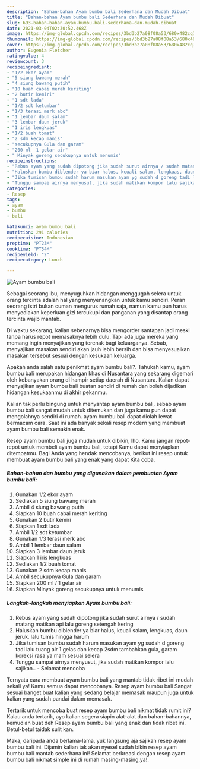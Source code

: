 ```yaml
---
description: "Bahan-bahan Ayam bumbu bali Sederhana dan Mudah Dibuat"
title: "Bahan-bahan Ayam bumbu bali Sederhana dan Mudah Dibuat"
slug: 693-bahan-bahan-ayam-bumbu-bali-sederhana-dan-mudah-dibuat
date: 2021-03-04T02:30:52.468Z
image: https://img-global.cpcdn.com/recipes/3bd3b27a08f08a53/680x482cq70/ayam-bumbu-bali-foto-resep-utama.jpg
thumbnail: https://img-global.cpcdn.com/recipes/3bd3b27a08f08a53/680x482cq70/ayam-bumbu-bali-foto-resep-utama.jpg
cover: https://img-global.cpcdn.com/recipes/3bd3b27a08f08a53/680x482cq70/ayam-bumbu-bali-foto-resep-utama.jpg
author: Eugenia Fletcher
ratingvalue: 4
reviewcount: 3
recipeingredient:
- "1/2 ekor ayam"
- "5 siung bawang merah"
- "4 siung bawang putih"
- "10 buah cabai merah keriting"
- "2 butir kemiri"
- "1 sdt lada"
- "1/2 sdt ketumbar"
- "1/3 terasi merk abc"
- "1 lembar daun salam"
- "3 lembar daun jeruk"
- "1 iris lengkuas"
- "1/2 buah tomat"
- "2 sdm kecap manis"
- "secukupnya Gula dan garam"
- "200 ml  1 gelar air"
- " Minyak goreng secukupnya untuk menumis"
recipeinstructions:
- "Rebus ayam yang sudah dipotong jika sudah surut airnya / sudah matang matikan api lalu goreng setengah kering"
- "Haluskan bumbu diblender ya biar halus, kcuali salam, lengkuas, daun jeruk. lalu tumis hingga harum"
- "Jika tumisan bumbu sudah harum masukan ayam yg sudah d goreng tadi lalu tuang air 1 gelas dan kecap 2sdm tambahkan gula, garam koreksi rasa ya mam sesuai selera"
- "Tunggu sampai airnya menyusut, jika sudah matikan kompor lalu sajikan.. Selamat mencoba"
categories:
- Resep
tags:
- ayam
- bumbu
- bali

katakunci: ayam bumbu bali 
nutrition: 291 calories
recipecuisine: Indonesian
preptime: "PT23M"
cooktime: "PT54M"
recipeyield: "2"
recipecategory: Lunch

---
```



![Ayam bumbu bali](https://img-global.cpcdn.com/recipes/3bd3b27a08f08a53/680x482cq70/ayam-bumbu-bali-foto-resep-utama.jpg)

Sebagai seorang ibu, menyuguhkan hidangan menggugah selera untuk orang tercinta adalah hal yang menyenangkan untuk kamu sendiri. Peran seorang istri bukan cuman mengurus rumah saja, namun kamu pun harus menyediakan keperluan gizi tercukupi dan panganan yang disantap orang tercinta wajib mantab.

Di waktu  sekarang, kalian sebenarnya bisa mengorder santapan jadi meski tanpa harus repot memasaknya lebih dulu. Tapi ada juga mereka yang memang ingin menyajikan yang terenak bagi keluarganya. Sebab, menyajikan masakan sendiri akan jauh lebih bersih dan bisa menyesuaikan masakan tersebut sesuai dengan kesukaan keluarga. 



Apakah anda salah satu penikmat ayam bumbu bali?. Tahukah kamu, ayam bumbu bali merupakan hidangan khas di Nusantara yang sekarang digemari oleh kebanyakan orang di hampir setiap daerah di Nusantara. Kalian dapat menyajikan ayam bumbu bali buatan sendiri di rumah dan boleh dijadikan hidangan kesukaanmu di akhir pekanmu.

Kalian tak perlu bingung untuk menyantap ayam bumbu bali, sebab ayam bumbu bali sangat mudah untuk ditemukan dan juga kamu pun dapat mengolahnya sendiri di rumah. ayam bumbu bali dapat diolah lewat bermacam cara. Saat ini ada banyak sekali resep modern yang membuat ayam bumbu bali semakin enak.

Resep ayam bumbu bali juga mudah untuk dibikin, lho. Kamu jangan repot-repot untuk membeli ayam bumbu bali, tetapi Kamu dapat menyiapkan ditempatmu. Bagi Anda yang hendak mencobanya, berikut ini resep untuk membuat ayam bumbu bali yang enak yang dapat Kita coba.

<!--inarticleads1-->

##### Bahan-bahan dan bumbu yang digunakan dalam pembuatan Ayam bumbu bali:

1. Gunakan 1/2 ekor ayam
1. Sediakan 5 siung bawang merah
1. Ambil 4 siung bawang putih
1. Siapkan 10 buah cabai merah keriting
1. Gunakan 2 butir kemiri
1. Siapkan 1 sdt lada
1. Ambil 1/2 sdt ketumbar
1. Gunakan 1/3 terasi merk abc
1. Ambil 1 lembar daun salam
1. Siapkan 3 lembar daun jeruk
1. Siapkan 1 iris lengkuas
1. Sediakan 1/2 buah tomat
1. Gunakan 2 sdm kecap manis
1. Ambil secukupnya Gula dan garam
1. Siapkan 200 ml / 1 gelar air
1. Siapkan  Minyak goreng secukupnya untuk menumis




<!--inarticleads2-->

##### Langkah-langkah menyiapkan Ayam bumbu bali:

1. Rebus ayam yang sudah dipotong jika sudah surut airnya / sudah matang matikan api lalu goreng setengah kering
1. Haluskan bumbu diblender ya biar halus, kcuali salam, lengkuas, daun jeruk. lalu tumis hingga harum
1. Jika tumisan bumbu sudah harum masukan ayam yg sudah d goreng tadi lalu tuang air 1 gelas dan kecap 2sdm tambahkan gula, garam koreksi rasa ya mam sesuai selera
1. Tunggu sampai airnya menyusut, jika sudah matikan kompor lalu sajikan.. - Selamat mencoba




Ternyata cara membuat ayam bumbu bali yang mantab tidak ribet ini mudah sekali ya! Kamu semua dapat mencobanya. Resep ayam bumbu bali Sangat sesuai banget buat kalian yang sedang belajar memasak maupun juga untuk kalian yang sudah pandai dalam memasak.

Tertarik untuk mencoba buat resep ayam bumbu bali nikmat tidak rumit ini? Kalau anda tertarik, ayo kalian segera siapin alat-alat dan bahan-bahannya, kemudian buat deh Resep ayam bumbu bali yang enak dan tidak ribet ini. Betul-betul taidak sulit kan. 

Maka, daripada anda berlama-lama, yuk langsung aja sajikan resep ayam bumbu bali ini. Dijamin kalian tak akan nyesel sudah bikin resep ayam bumbu bali mantab sederhana ini! Selamat berkreasi dengan resep ayam bumbu bali nikmat simple ini di rumah masing-masing,ya!.

